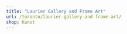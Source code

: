 ```yaml
---
title: "Laurier Gallery and Frame Art"
url: /toronto/laurier-gallery-and-frame-art/
shop: Kunst
---
```

